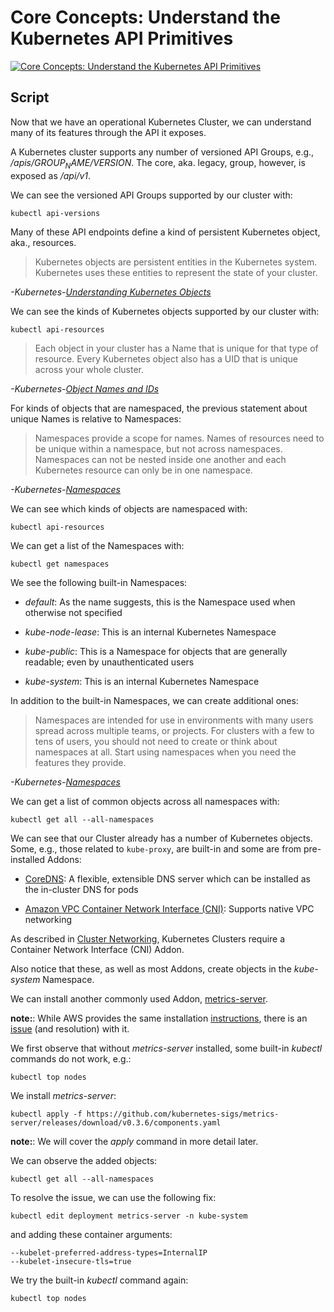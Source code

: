 # Core Concepts: Understand the Kubernetes API Primitives

[![Core Concepts: Understand the Kubernetes API Primitives](http://img.youtube.com/vi/rwWiOC2j3vs/0.jpg)](https://youtu.be/rwWiOC2j3vs)

## Script

Now that we have an operational Kubernetes Cluster, we can understand many of its features through the API it exposes.

A Kubernetes cluster supports any number of versioned API Groups, e.g., */apis/$GROUP_NAME/$VERSION*. The core, aka. legacy, group, however, is exposed as */api/v1*.

We can see the versioned API Groups supported by our cluster with:

```plaintext
kubectl api-versions
```

Many of these API endpoints define a kind of persistent Kubernetes object, aka., resources.

> Kubernetes objects are persistent entities in the Kubernetes system. Kubernetes uses these entities to represent the state of your cluster.

*-Kubernetes-[Understanding Kubernetes Objects](https://kubernetes.io/docs/concepts/overview/working-with-objects/kubernetes-objects/)*

We can see the kinds of Kubernetes objects supported by our cluster with:

```plaintext
kubectl api-resources
```

> Each object in your cluster has a Name that is unique for that type of resource. Every Kubernetes object also has a UID that is unique across your whole cluster.

*-Kubernetes-[Object Names and IDs](https://kubernetes.io/docs/concepts/overview/working-with-objects/names/)*

For kinds of objects that are namespaced, the previous statement about unique Names is relative to Namespaces:

> Namespaces provide a scope for names. Names of resources need to be unique within a namespace, but not across namespaces. Namespaces can not be nested inside one another and each Kubernetes resource can only be in one namespace.

*-Kubernetes-[Namespaces](https://kubernetes.io/docs/concepts/overview/working-with-objects/namespaces/)*

We can see which kinds of objects are namespaced with:

```plaintext
kubectl api-resources
```

We can get a list of the Namespaces with:

```plaintext
kubectl get namespaces
```

We see the following built-in Namespaces:

* *default*: As the name suggests, this is the Namespace used when otherwise not specified

* *kube-node-lease*: This is an internal Kubernetes Namespace

* *kube-public*: This is a Namespace for objects that are generally readable; even by unauthenticated users

* *kube-system*: This is an internal Kubernetes Namespace

In addition to the built-in Namespaces, we can create additional ones:

> Namespaces are intended for use in environments with many users spread across multiple teams, or projects. For clusters with a few to tens of users, you should not need to create or think about namespaces at all. Start using namespaces when you need the features they provide.

*-Kubernetes-[Namespaces](https://kubernetes.io/docs/concepts/overview/working-with-objects/namespaces/)*

We can get a list of common objects across all namespaces with:

```plaintext
kubectl get all --all-namespaces
```

We can see that our Cluster already has a number of Kubernetes objects. Some, e.g., those related to `kube-proxy`, are built-in and some are from pre-installed Addons:

* [CoreDNS](https://coredns.io/): A flexible, extensible DNS server which can be installed as the in-cluster DNS for pods

* [Amazon VPC Container Network Interface (CNI)](https://docs.aws.amazon.com/eks/latest/userguide/pod-networking.html): Supports native VPC networking

As described in [Cluster Networking](https://kubernetes.io/docs/concepts/cluster-administration/networking/), Kubernetes Clusters require a Container Network Interface (CNI) Addon.

Also notice that these, as well as most Addons, create objects in the *kube-system* Namespace.

We can install another commonly used Addon, [metrics-server](https://github.com/kubernetes-sigs/metrics-server).

**note:**: While AWS provides the same installation [instructions](
https://docs.aws.amazon.com/eks/latest/userguide/metrics-server.html
), there is an [issue](https://github.com/kubernetes-sigs/metrics-server/issues/247) (and resolution) with it.

We first observe that without *metrics-server* installed, some built-in *kubectl* commands do not work, e.g.:

```plaintext
kubectl top nodes
```

We install *metrics-server*:

```plaintext
kubectl apply -f https://github.com/kubernetes-sigs/metrics-server/releases/download/v0.3.6/components.yaml
```

**note:**: We will cover the *apply* command in more detail later.

We can observe the added objects:

```plaintext
kubectl get all --all-namespaces
```

To resolve the issue, we can use the following fix:

```plaintext
kubectl edit deployment metrics-server -n kube-system
```

and adding these container arguments:

```plaintext
--kubelet-preferred-address-types=InternalIP
--kubelet-insecure-tls=true
```

We try the built-in *kubectl* command again:

```plaintext
kubectl top nodes
```
